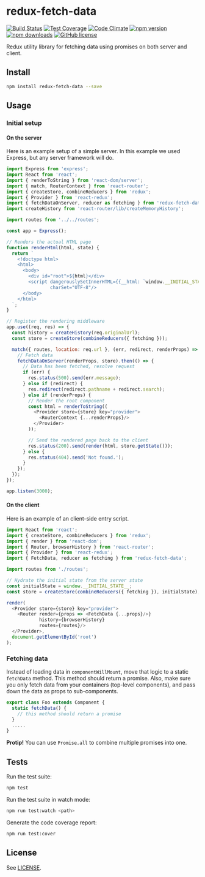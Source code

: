 # redux-fetch-data

[![Build Status](https://travis-ci.org/nordsoftware/redux-fetch-data.svg?branch=develop)](https://travis-ci.org/nordsoftware/redux-fetch-data)
[![Test Coverage](https://codeclimate.com/github/nordsoftware/redux-fetch-data/badges/coverage.svg)](https://codeclimate.com/github/nordsoftware/redux-fetch-data/coverage)
[![Code Climate](https://codeclimate.com/github/nordsoftware/redux-fetch-data/badges/gpa.svg)](https://codeclimate.com/github/nordsoftware/redux-fetch-data)
[![npm version](https://img.shields.io/npm/v/redux-fetch-data.svg)](https://www.npmjs.com/package/redux-fetch-data)
[![npm downloads](https://img.shields.io/npm/dt/redux-fetch-data.svg)](https://www.npmjs.com/package/redux-fetch-data)
[![GitHub license](https://img.shields.io/badge/license-MIT-blue.svg)](https://raw.githubusercontent.com/nordsoftware/redux-fetch-data/master/LICENSE)

Redux utility library for fetching data using promises on both server and client.

## Install

```bash
npm install redux-fetch-data --save
```

## Usage

### Initial setup

#### On the server

Here is an example setup of a simple server. In this example we used Express, but any server framework will do.

```js
import Express from 'express';
import React from 'react';
import { renderToString } from 'react-dom/server';
import { match, RouterContext } from 'react-router';
import { createStore, combineReducers } from 'redux';
import { Provider } from 'react-redux';
import { fetchDataOnServer, reducer as fetching } from 'redux-fetch-data';
import createHistory from 'react-router/lib/createMemoryHistory';

import routes from '../../routes';

const app = Express();

// Renders the actual HTML page
function renderHtml(html, state) {
  return `
    <!doctype html>
    <html>
      <body>
        <div id="root">${html}</div>
        <script dangerouslySetInnerHTML={{__html: `window.__INITIAL_STATE__=${JSON.stringify(state)};`}}
                charSet="UTF-8"/>
      </body>
    </html>
  `;
}

// Register the rendering middleware
app.use((req, res) => {
  const history = createHistory(req.originalUrl);
  const store = createStore(combineReducers({ fetching }));

  match({ routes, location: req.url }, (err, redirect, renderProps) => {
    // Fetch data
    fetchDataOnServer(renderProps, store).then(() => {
      // Data has been fetched, resolve request
      if (err) {
        res.status(500).send(err.message);
      } else if (redirect) {
        res.redirect(redirect.pathname + redirect.search);
      } else if (renderProps) {
        // Render the root component
        const html = renderToString((
          <Provider store={store} key="provider">
            <RouterContext {...renderProps}/>
          </Provider>
        ));

        // Send the rendered page back to the client
        res.status(200).send(render(html, store.getState()));
      } else {
        res.status(404).send('Not found.');
      }
    });
  });
});

app.listen(3000);
```

#### On the client

Here is an example of an client-side entry script.

```js
import React from 'react';
import { createStore, combineReducers } from 'redux';
import { render } from 'react-dom';
import { Router, browserHistory } from 'react-router';
import { Provider } from 'react-redux';
import { FetchData, reducer as fetching } from 'redux-fetch-data';

import routes from './routes';

// Hydrate the initial state from the server state
const initialState = window.__INITIAL_STATE__;
const store = createStore(combineReducers({ fetching }), initialState);

render(
  <Provider store={store} key="provider">
    <Router render={props => <FetchData {...props}/>}
            history={browserHistory}
            routes={routes}/>
  </Provider>,
  document.getElementById('root')
);
```

### Fetching data

Instead of loading data in `componentWillMount`, move that logic to a static `fetchData` method.
This method should return a promise. Also, make sure you only fetch data from your containers
(top-level components), and pass down the data as props to sub-components.

```js
export class Foo extends Component {
  static fetchData() {
    // this method should return a promise
  }
  .....
}
```

**Protip!** You can use `Promise.all` to combine multiple promises into one.

## Tests

Run the test suite:

```bash
npm test
```

Run the test suite in watch mode:

```bash
npm run test:watch <path>
```

Generate the code coverage report:

```bash
npm run test:cover
```

## License

See [LICENSE](LICENSE).
